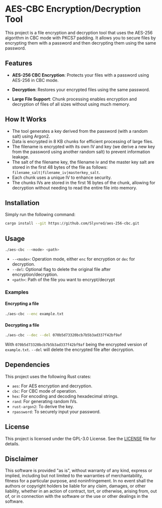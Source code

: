 # AES-CBC Encryption/Decryption Tool

This project is a file encryption and decryption tool that uses the AES-256 algorithm in CBC mode with PKCS7 padding. It allows you to secure files by encrypting them with a password and then decrypting them using the same password.

## Features

- **AES-256 CBC Encryption**: Protects your files with a password using AES-256 in CBC mode.

- **Decryption**: Restores your encrypted files using the same password.

- **Large File Support**: Chunk processing enables encryption and decryption of files of all sizes without using much memory.

## How It Works

- The tool generates a key derived from the password (with a random salt) using Argon2.
- Data is encrypted in 8 KB chunks for efficient processing of large files.
- The filename is encrypted with its own IV and key (we derive a new key from the password using another random salt) to prevent information leakage.
- The salt of the filename key, the filename iv and the master key salt are stored in the first 48 bytes of the file as follows: `filename_salt|filename_iv|masterkey_salt`.
- Each chunk uses a unique IV to enhance security.
- The chunks IVs are stored in the first 16 bytes of the chunk, allowing for decryption without needing to read the entire file into memory.

## Installation

Simply run the following command:
```sh
cargo install --git https://github.com/Slyvred/aes-256-cbc.git

```

## Usage

```sh
./aes-cbc --<mode> <path>
```

- `--<mode>`: Operation mode, either `enc` for encryption or `dec` for decryption.
- `--del`: Optional flag to delete the original file after encryption/decryption.
- `<path>`: Path of the file you want to encrypt/decrypt

### Examples

#### Encrypting a file

```sh
./aes-cbc --enc example.txt
```

#### Decrypting a file

```sh
./aes-cbc --dec --del 070b5d73320bcb7b5b3ad337f42bf9af
```
With `070b5d73320bcb7b5b3ad337f42bf9af` being the encrypted version of `example.txt`. `--del` will delete the encrypted file after decryption.

## Dependencies

This project uses the following Rust crates:

- `aes`: For AES encryption and decryption.
- `cbc`: For CBC mode of operation.
- `hex`: For encoding and decoding hexadecimal strings.
- `rand`: For generating random IVs.
- `rust-argon2`: To derive the key.
- `rpassword`: To securely input your password.

## License

This project is licensed under the GPL-3.0 License. See the [LICENSE](LICENSE) file for details.

## Disclaimer

This software is provided "as is", without warranty of any kind, express or implied, including but not limited to the warranties of merchantability, fitness for a particular purpose, and noninfringement. In no event shall the authors or copyright holders be liable for any claim, damages, or other liability, whether in an action of contract, tort, or otherwise, arising from, out of, or in connection with the software or the use or other dealings in the software.
